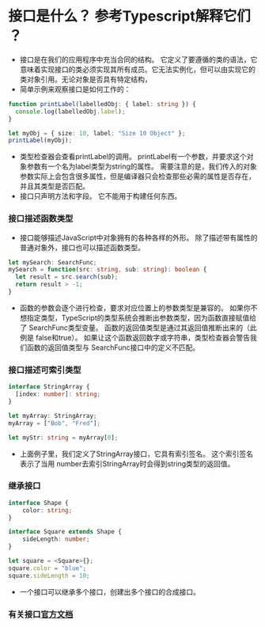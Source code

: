 # 接口是什么？ 参考Typescript解释它们 ？
- 接口是在我们的应用程序中充当合同的结构。 它定义了要遵循的类的语法，它意味着实现接口的类必须实现其所有成员。它无法实例化，但可以由实现它的类对象引用。无论对象是否具有特定结构，
- 简单示例来观察接口是如何工作的：
```typescript
function printLabel(labelledObj: { label: string }) {
  console.log(labelledObj.label);
}

let myObj = { size: 10, label: "Size 10 Object" };
printLabel(myObj);
```
- 类型检查器会查看printLabel的调用。 printLabel有一个参数，并要求这个对象参数有一个名为label类型为string的属性。 需要注意的是，我们传入的对象参数实际上会包含很多属性，但是编译器只会检查那些必需的属性是否存在，并且其类型是否匹配。
- 接口只声明方法和字段。 它不能用于构建任何东西。

### 接口描述函数类型
- 接口能够描述JavaScript中对象拥有的各种各样的外形。 除了描述带有属性的普通对象外，接口也可以描述函数类型。
```typescript
let mySearch: SearchFunc;
mySearch = function(src: string, sub: string): boolean {
  let result = src.search(sub);
  return result > -1;
}
```
- 函数的参数会逐个进行检查，要求对应位置上的参数类型是兼容的。 如果你不想指定类型，TypeScript的类型系统会推断出参数类型，因为函数直接赋值给了 SearchFunc类型变量。 函数的返回值类型是通过其返回值推断出来的（此例是 false和true）。 如果让这个函数返回数字或字符串，类型检查器会警告我们函数的返回值类型与 SearchFunc接口中的定义不匹配。

### 接口描述可索引类型
```typescript
interface StringArray {
  [index: number]: string;
}

let myArray: StringArray;
myArray = ["Bob", "Fred"];

let myStr: string = myArray[0];
```
- 上面例子里，我们定义了StringArray接口，它具有索引签名。 这个索引签名表示了当用 number去索引StringArray时会得到string类型的返回值。

### 继承接口
```typescript
interface Shape {
    color: string;
}

interface Square extends Shape {
    sideLength: number;
}

let square = <Square>{};
square.color = "blue";
square.sideLength = 10;
```
- 一个接口可以继承多个接口，创建出多个接口的合成接口。

### 有关接口[官方文档](https://www.tslang.cn/docs/handbook/interfaces.html)


